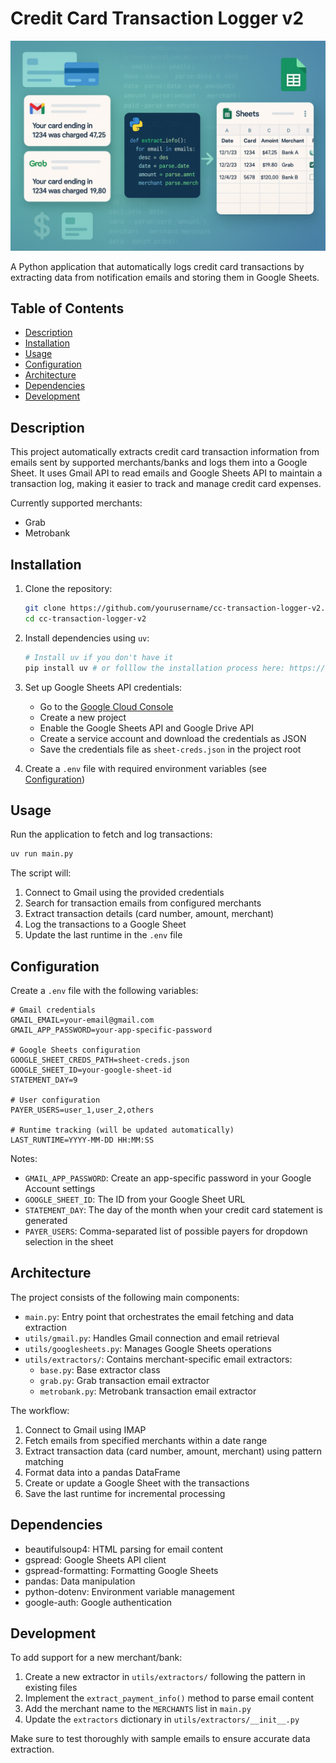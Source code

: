 # Credit Card Transaction Logger v2

![README Banner](banner.png)

A Python application that automatically logs credit card transactions by extracting data from notification emails and storing them in Google Sheets.

## Table of Contents

- [Description](#description)
- [Installation](#installation)
- [Usage](#usage)
- [Configuration](#configuration)
- [Architecture](#architecture)
- [Dependencies](#dependencies)
- [Development](#development)

## Description

This project automatically extracts credit card transaction information from emails sent by supported merchants/banks and logs them into a Google Sheet. It uses Gmail API to read emails and Google Sheets API to maintain a transaction log, making it easier to track and manage credit card expenses.

Currently supported merchants:

- Grab
- Metrobank

## Installation

1. Clone the repository:

   ```bash
   git clone https://github.com/yourusername/cc-transaction-logger-v2.git
   cd cc-transaction-logger-v2
   ```

2. Install dependencies using `uv`:

   ```bash
   # Install uv if you don't have it
   pip install uv # or folllow the installation process here: https://docs.astral.sh/uv/getting-started/installation/
   ```

3. Set up Google Sheets API credentials:

   - Go to the [Google Cloud Console](https://console.cloud.google.com/)
   - Create a new project
   - Enable the Google Sheets API and Google Drive API
   - Create a service account and download the credentials as JSON
   - Save the credentials file as `sheet-creds.json` in the project root

4. Create a `.env` file with required environment variables (see [Configuration](#configuration))

## Usage

Run the application to fetch and log transactions:

```bash
uv run main.py
```

The script will:

1. Connect to Gmail using the provided credentials
2. Search for transaction emails from configured merchants
3. Extract transaction details (card number, amount, merchant)
4. Log the transactions to a Google Sheet
5. Update the last runtime in the `.env` file

## Configuration

Create a `.env` file with the following variables:

```
# Gmail credentials
GMAIL_EMAIL=your-email@gmail.com
GMAIL_APP_PASSWORD=your-app-specific-password

# Google Sheets configuration
GOOGLE_SHEET_CREDS_PATH=sheet-creds.json
GOOGLE_SHEET_ID=your-google-sheet-id
STATEMENT_DAY=9

# User configuration
PAYER_USERS=user_1,user_2,others

# Runtime tracking (will be updated automatically)
LAST_RUNTIME=YYYY-MM-DD HH:MM:SS
```

Notes:

- `GMAIL_APP_PASSWORD`: Create an app-specific password in your Google Account settings
- `GOOGLE_SHEET_ID`: The ID from your Google Sheet URL
- `STATEMENT_DAY`: The day of the month when your credit card statement is generated
- `PAYER_USERS`: Comma-separated list of possible payers for dropdown selection in the sheet

## Architecture

The project consists of the following main components:

- `main.py`: Entry point that orchestrates the email fetching and data extraction
- `utils/gmail.py`: Handles Gmail connection and email retrieval
- `utils/googlesheets.py`: Manages Google Sheets operations
- `utils/extractors/`: Contains merchant-specific email extractors:
  - `base.py`: Base extractor class
  - `grab.py`: Grab transaction email extractor
  - `metrobank.py`: Metrobank transaction email extractor

The workflow:

1. Connect to Gmail using IMAP
2. Fetch emails from specified merchants within a date range
3. Extract transaction data (card number, amount, merchant) using pattern matching
4. Format data into a pandas DataFrame
5. Create or update a Google Sheet with the transactions
6. Save the last runtime for incremental processing

## Dependencies

- beautifulsoup4: HTML parsing for email content
- gspread: Google Sheets API client
- gspread-formatting: Formatting Google Sheets
- pandas: Data manipulation
- python-dotenv: Environment variable management
- google-auth: Google authentication

## Development

To add support for a new merchant/bank:

1. Create a new extractor in `utils/extractors/` following the pattern in existing files
2. Implement the `extract_payment_info()` method to parse email content
3. Add the merchant name to the `MERCHANTS` list in `main.py`
4. Update the `extractors` dictionary in `utils/extractors/__init__.py`

Make sure to test thoroughly with sample emails to ensure accurate data extraction.
